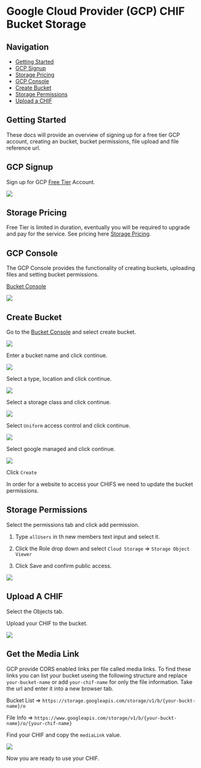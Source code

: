 # Google Cloud Provider (GCP) CHIF Bucket Storage

## Navigation

-   [Getting Started](#getting-started)
-   [GCP Signup](#gcp-signup)
-   [Storage Pricing](#storage-pricing)
-   [GCP Console](#gcp-console)
-   [Create Bucket](#create-bucket)
-   [Storage Permissions](#storage-permissions)
-   [Upload a CHIF](#upload-a-chif)

## Getting Started

These docs will provide an overview of signing up for a free tier GCP account, creating an bucket, bucket permissions, file upload and file reference url.

## GCP Signup

Sign up for GCP [Free Tier](https://cloud.google.com/free) Account.

<img src="./imgs/gcp-1.jpg">

## Storage Pricing

Free Tier is limited in duration, eventually you will be required to upgrade and pay for the service. See pricing here [Storage Pricing](https://cloud.google.com/storage/pricing).

## GCP Console

The GCP Console provides the functionality of creating buckets, uploading files and setting bucket permissions.

[Bucket Console](https://console.cloud.google.com/storage)

<img src="./imgs/gcp-2.jpg">

## Create Bucket

Go to the [Bucket Console](https://console.gcp.amazon.com/Storage/home) and select create bucket.

<img src="./imgs/gcp-3.jpg">

Enter a bucket name and click continue. 

<img src="./imgs/gcp-4.jpg">

Select a type, location and click continue. 

<img src="./imgs/gcp-5.jpg">

Select a storage class and click continue. 

<img src="./imgs/gcp-6.jpg">

Select `Uniform` access control and click continue. 

<img src="./imgs/gcp-7.jpg">

Select google managed and click continue. 

<img src="./imgs/gcp-8.jpg">

Click `Create`

In order for a website to access your CHIFS we need to update the bucket permissions.

## Storage Permissions

Select the permissions tab and click add permission.

1. Type `allUsers` in th new members text input and select it.

2. Click the Role drop down and select `Cloud Storage` => `Storage Object Viewer`

3. Click Save and confirm public access.

<img src="./imgs/gcp-9.jpg">

## Upload A CHIF

Select the Objects tab.

Upload your CHIF to the bucket.

<img src="./imgs/gcp-10.jpg">

## Get the Media Link

GCP provide CORS enabled links per file called media links. To find these links you can list your bucket useing the following structure and replace `your-bucket-name` or add `your-chif-name` for only the file information. Take the url and enter it into a new browser tab.

Bucket List => `https://storage.googleapis.com/storage/v1/b/{your-buckt-name}/o`

File Info => `https://www.googleapis.com/storage/v1/b/{your-buckt-name}/o/{your-chif-name}`

Find your CHIF and copy the `mediaLink` value.

<img src="./imgs/gcp-11.jpg">

Now you are ready to use your CHIF. 
